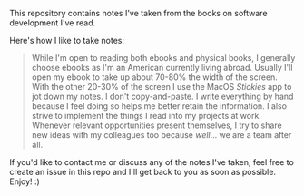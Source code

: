This repository contains notes I've taken from the books on software development I've read.

Here's how I like to take notes:

> While I'm open to reading both ebooks and physical books, I generally choose ebooks as I'm an American currently living abroad. Usually I'll open my ebook to take up about 70-80% the width of the screen. With the other 20-30% of the screen I use the MacOS *Stickies* app to jot down my notes. I don't copy-and-paste. I write everything by hand because I feel doing so helps me better retain the information. I also strive to implement the things I read into my projects at work. Whenever relevant opportunities present themselves, I try to share new ideas with my colleagues too because *well*... we are a team after all.

If you'd like to contact me or discuss any of the notes I've taken, feel free to create an issue in this repo and I'll get back to you as soon as possible. Enjoy! :)